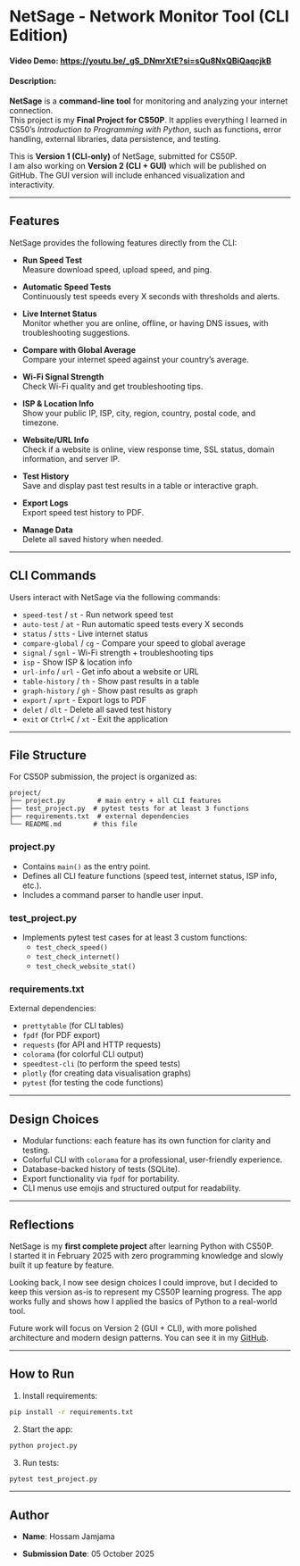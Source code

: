 # NetSage - Network Monitor Tool (CLI Edition)
#### Video Demo: <https://youtu.be/_gS_DNmrXtE?si=sQu8NxQBiQaqcjkB>
#### Description:

**NetSage** is a **command-line tool** for monitoring and analyzing your internet connection.  
This project is my **Final Project for CS50P**. It applies everything I learned in CS50’s *Introduction to Programming with Python*, such as functions, error handling, external libraries, data persistence, and testing.

This is **Version 1 (CLI-only)** of NetSage, submitted for CS50P.  
I am also working on **Version 2 (CLI + GUI)** which will be published on GitHub. The GUI version will include enhanced visualization and interactivity.

---

## Features
NetSage provides the following features directly from the CLI:

- **Run Speed Test**  
  Measure download speed, upload speed, and ping.

- **Automatic Speed Tests**  
  Continuously test speeds every X seconds with thresholds and alerts.

- **Live Internet Status**  
  Monitor whether you are online, offline, or having DNS issues, with troubleshooting suggestions.

- **Compare with Global Average**  
  Compare your internet speed against your country’s average.

- **Wi-Fi Signal Strength**  
  Check Wi-Fi quality and get troubleshooting tips.

- **ISP & Location Info**  
  Show your public IP, ISP, city, region, country, postal code, and timezone.

- **Website/URL Info**  
  Check if a website is online, view response time, SSL status, domain information, and server IP.

- **Test History**  
  Save and display past test results in a table or interactive graph.

- **Export Logs**  
  Export speed test history to PDF.

- **Manage Data**  
  Delete all saved history when needed.

---

## CLI Commands
Users interact with NetSage via the following commands:

- `speed-test` / `st` - Run network speed test
- `auto-test` / `at` - Run automatic speed tests every X seconds
- `status` / `stts` - Live internet status
- `compare-global` / `cg` - Compare your speed to global average
- `signal` / `sgnl` - Wi-Fi strength + troubleshooting tips
- `isp` - Show ISP & location info
- `url-info` / `url` - Get info about a website or URL
- `table-history` / `th` - Show past results in a table
- `graph-history` / `gh` - Show past results as graph
- `export` / `xprt` - Export logs to PDF
- `delet` / `dlt` - Delete all saved test history
- `exit` or `Ctrl+C` / `xt` - Exit the application

---

## File Structure
For CS50P submission, the project is organized as:

```
project/
├── project.py        # main entry + all CLI features
├── test_project.py  # pytest tests for at least 3 functions
├── requirements.txt  # external dependencies
└── README.md        # this file
```

### project.py
- Contains `main()` as the entry point.
- Defines all CLI feature functions (speed test, internet status, ISP info, etc.).
- Includes a command parser to handle user input.

### test_project.py
- Implements pytest test cases for at least 3 custom functions:
  - `test_check_speed()`
  - `test_check_internet()`
  - `test_check_website_stat()`

### requirements.txt
External dependencies:
- `prettytable` (for CLI tables)
- `fpdf` (for PDF export)
- `requests` (for API and HTTP requests)
- `colorama` (for colorful CLI output)
- `speedtest-cli` (to perform the speed tests)
- `plotly` (for creating data visualisation graphs)
- `pytest` (for testing the code functions)
---

## Design Choices
- Modular functions: each feature has its own function for clarity and testing.
- Colorful CLI with `colorama` for a professional, user-friendly experience.
- Database-backed history of tests (SQLite).
- Export functionality via `fpdf` for portability.
- CLI menus use emojis and structured output for readability.

---

## Reflections
NetSage is my **first complete project** after learning Python with CS50P.  
I started it in February 2025 with zero programming knowledge and slowly built it up feature by feature.  

Looking back, I now see design choices I could improve, but I decided to keep this version as-is to represent my CS50P learning progress. The app works fully and shows how I applied the basics of Python to a real-world tool.  

Future work will focus on Version 2 (GUI + CLI), with more polished architecture and modern design patterns. You can see it in my [GitHub](https://github.com/HossamJa/NetSage-Network-Monitoring-Tool).

---

## How to Run
1. Install requirements:

```bash
pip install -r requirements.txt
```

2. Start the app:

```bash
python project.py
```

3. Run tests:

```bash
pytest test_project.py
```

---

## Author
- **Name**: Hossam Jamjama

- **Submission Date**:  05 October 2025
